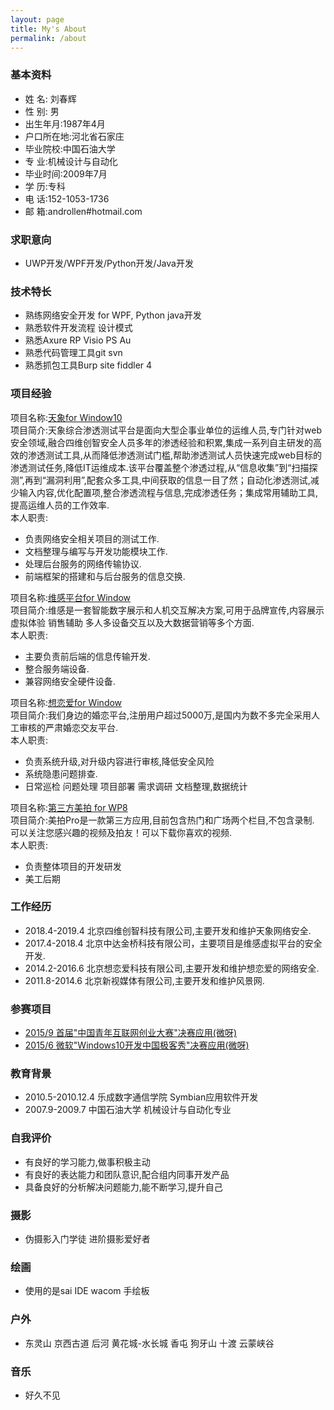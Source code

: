 ```yaml
---
layout: page
title: My's About
permalink: /about
---
```



### 基本资料  
- 姓    名: 刘春辉  
- 性    别: 男　
- 出生年月:1987年4月  
- 户口所在地:河北省石家庄　 
- 毕业院校:中国石油大学                  
- 专    业:机械设计与自动化  
- 毕业时间:2009年7月              		
- 学    历:专科
- 电    话:152-1053-1736                	
- 邮    箱:androllen#hotmail.com 

### 求职意向  
- UWP开发/WPF开发/Python开发/Java开发

### 技术特长  
- 熟练网络安全开发 for WPF, Python java开发
- 熟悉软件开发流程 设计模式
- 熟悉Axure RP Visio PS Au
- 熟悉代码管理工具git svn
- 熟悉抓包工具Burp site fiddler 4


### 项目经验
  项目名称:[天象for Window10](http://www.4dogs.cn/tx/)  
  项目简介:天象综合渗透测试平台是面向大型企事业单位的运维人员,专门针对web安全领域,融合四维创智安全人员多年的渗透经验和积累,集成一系列自主研发的高效的渗透测试工具,从而降低渗透测试门槛,帮助渗透测试人员快速完成web目标的渗透测试任务,降低IT运维成本.该平台覆盖整个渗透过程,从“信息收集”到“扫描探测”,再到“漏洞利用”,配套众多工具,中间获取的信息一目了然；自动化渗透测试,减少输入内容,优化配置项,整合渗透流程与信息,完成渗透任务；集成常用辅助工具,提高运维人员的工作效率.  
  本人职责:  
  - 负责网络安全相关项目的测试工作.
  - 文档整理与编写与开发功能模块工作.
  - 处理后台服务的网络传输协议.
  - 前端框架的搭建和与后台服务的信息交换.

  项目名称:[维感平台for Window](http://www.gestouch.com)  
  项目简介:维感是一套智能数字展示和人机交互解决方案,可用于品牌宣传,内容展示 虚拟体验 销售辅助 多人多设备交互以及大数据营销等多个方面.  
  本人职责:  
  - 主要负责前后端的信息传输开发.
  - 整合服务端设备.
  - 兼容网络安全硬件设备.

  项目名称:[想恋爱for Window](http://xianglianai.cn/)  
  项目简介:我们身边的婚恋平台,注册用户超过5000万,是国内为数不多完全采用人工审核的严肃婚恋交友平台.  
  本人职责:  
  - 负责系统升级,对升级内容进行审核,降低安全风险
  - 系统隐患问题排查.
  - 日常巡检 问题处理 项目部署 需求调研 文档整理,数据统计

  项目名称:[第三方美拍 for WP8](http://dwz.cn/4SI2DJ)   
  项目简介:美拍Pro是一款第三方应用,目前包含热门和广场两个栏目,不包含录制. 可以关注您感兴趣的视频及拍友！可以下载你喜欢的视频.  
  本人职责:  
  - 负责整体项目的开发研发
  - 美工后期


### 工作经历
- 2018.4-2019.4  北京四维创智科技有限公司,主要开发和维护天象网络安全.
- 2017.4-2018.4  北京中达金桥科技有限公司，主要项目是维感虚拟平台的安全开发.
- 2014.2-2016.6  北京想恋爱科技有限公司,主要开发和维护想恋爱的网络安全.
- 2011.8-2014.6  北京新视媒体有限公司,主要开发和维护风景网.


### 参赛项目
- [2015/9 首届"中国青年互联网创业大赛"决赛应用(微呀)](http://news.youth.cn/gn/201509/t20150924_7148907.htm)  
- [2015/6 微软"Windows10开发中国极客秀"决赛应用(微呀)](https://www.microsoft.com/china/msdn/win10geek/)  

### 教育背景
- 2010.5-2010.12.4	    乐成数字通信学院          Symbian应用软件开发
- 2007.9-2009.7         中国石油大学              机械设计与自动化专业

### 自我评价
- 有良好的学习能力,做事积极主动
- 有良好的表达能力和团队意识,配合组内同事开发产品
- 具备良好的分析解决问题能力,能不断学习,提升自己

### 摄影  
- 伪摄影入门学徒 进阶摄影爱好者  

### 绘画  
- 使用的是sai IDE  wacom 手绘板  

### 户外  
- 东灵山 京西古道 后河 黄花城-水长城 香屯 狗牙山 十渡 云蒙峡谷 

### 音乐  
- 好久不见  